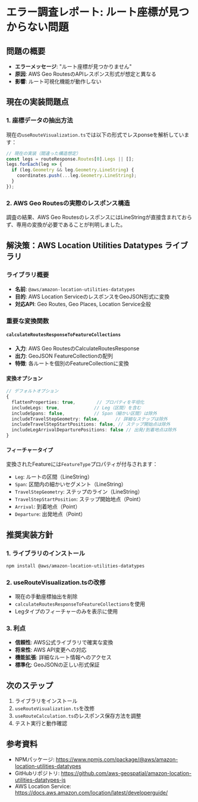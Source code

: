 # エラー調査レポート: ルート座標が見つからない問題

## 問題の概要
- **エラーメッセージ**: "ルート座標が見つかりません"  
- **原因**: AWS Geo RoutesのAPIレスポンス形式が想定と異なる
- **影響**: ルート可視化機能が動作しない

## 現在の実装問題点

### 1. 座標データの抽出方法
現在の`useRouteVisualization.ts`では以下の形式でレスponseを解析しています：

```typescript
// 現在の実装（間違った構造想定）
const legs = routeResponse.Routes[0].Legs || [];
legs.forEach(leg => {
  if (leg.Geometry && leg.Geometry.LineString) {
    coordinates.push(...leg.Geometry.LineString);
  }
});
```

### 2. AWS Geo Routesの実際のレスポンス構造
調査の結果、AWS Geo RoutesのレスポンスにはLineStringが直接含まれておらず、専用の変換が必要であることが判明しました。

## 解決策：AWS Location Utilities Datatypes ライブラリ

### ライブラリ概要
- **名前**: `@aws/amazon-location-utilities-datatypes`
- **目的**: AWS Location ServiceのレスポンスをGeoJSON形式に変換
- **対応API**: Geo Routes, Geo Places, Location Service全般

### 重要な変換関数

#### `calculateRoutesResponseToFeatureCollections`
- **入力**: AWS Geo RoutesのCalculateRoutesResponse
- **出力**: GeoJSON FeatureCollectionの配列
- **特徴**: 各ルートを個別のFeatureCollectionに変換

#### 変換オプション
```typescript
// デフォルトオプション
{
  flattenProperties: true,        // プロパティを平坦化
  includeLegs: true,             // Leg（区間）を含む
  includeSpans: false,           // Span（細かい区間）は除外
  includeTravelStepGeometry: false,      // 詳細なステップは除外
  includeTravelStepStartPositions: false, // ステップ開始点は除外
  includeLegArrivalDeparturePositions: false // 出発/到着地点は除外
}
```

#### フィーチャータイプ
変換されたFeatureには`FeatureType`プロパティが付与されます：
- `Leg`: ルートの区間（LineString）
- `Span`: 区間内の細かいセグメント（LineString）
- `TravelStepGeometry`: ステップのライン（LineString）
- `TravelStepStartPosition`: ステップ開始地点（Point）
- `Arrival`: 到着地点（Point）
- `Departure`: 出発地点（Point）

## 推奨実装方針

### 1. ライブラリのインストール
```bash
npm install @aws/amazon-location-utilities-datatypes
```

### 2. useRouteVisualization.tsの改修
- 現在の手動座標抽出を削除
- `calculateRoutesResponseToFeatureCollections`を使用
- Legタイプのフィーチャーのみを表示に使用

### 3. 利点
- **信頼性**: AWS公式ライブラリで確実な変換
- **将来性**: AWS API変更への対応
- **機能拡張**: 詳細なルート情報へのアクセス
- **標準化**: GeoJSONの正しい形式保証

## 次のステップ
1. ライブラリをインストール
2. `useRouteVisualization.ts`を改修
3. `useRouteCalculation.ts`のレスポンス保存方法を調整
4. テスト実行と動作確認

## 参考資料
- NPMパッケージ: https://www.npmjs.com/package/@aws/amazon-location-utilities-datatypes
- GitHubリポジトリ: https://github.com/aws-geospatial/amazon-location-utilities-datatypes-js
- AWS Location Service: https://docs.aws.amazon.com/location/latest/developerguide/